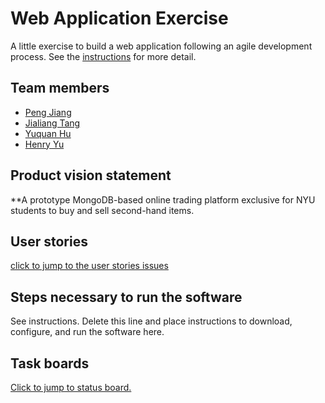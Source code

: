 # Web Application Exercise

A little exercise to build a web application following an agile development process. See the [instructions](instructions.md) for more detail.

## Team members

- [Peng Jiang](https://github.com/PengJiang-Victor)
- [Jialiang Tang](https://github.com/JialiangTang1)
- [Yuquan Hu](https://github.com/N-A-E-S)
- [Henry Yu](https://github.com/ky2389)

## Product vision statement

**A prototype MongoDB-based online trading platform exclusive for NYU students to buy and sell second-hand items.

## User stories

[click to jump to the user stories issues](https://github.com/software-students-spring2025/2-web-app-la-verdadera-destreza/issues)

## Steps necessary to run the software

See instructions. Delete this line and place instructions to download, configure, and run the software here.

## Task boards

[Click to jump to status board.](https://github.com/orgs/software-students-spring2025/projects/91/views/2)
